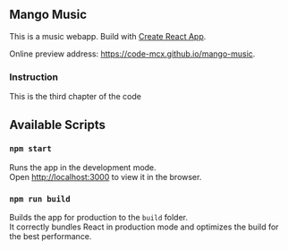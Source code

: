 ## Mango Music

This is a music webapp. Build with [Create React App](https://github.com/facebookincubator/create-react-app).

Online preview address: https://code-mcx.github.io/mango-music.

### Instruction
This is the third chapter of the code

## Available Scripts

### `npm start`

Runs the app in the development mode.<br>
Open [http://localhost:3000](http://localhost:3000) to view it in the browser.

### `npm run build`

Builds the app for production to the `build` folder.<br>
It correctly bundles React in production mode and optimizes the build for the best performance.

